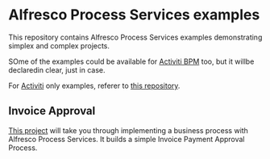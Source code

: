 # Alfresco Process Services examples

This repository contains Alfresco Process Services examples demonstrating simplex and complex projects.

SOme of the examples could be available for [Activiti BPM](https://www.activiti.org/) too, but it willbe declaredin clear, just in case.

For [Activiti](https://www.activiti.org/) only examples, referer to [this repository](https://github.com/Activiti/activiti-examples).

## Invoice Approval

[This project](invoice-approval) will take you through implementing a business process with Alfresco Process Services. It builds a simple Invoice Payment Approval Process.
